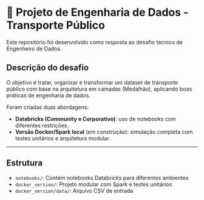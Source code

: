 # 🚀 Projeto de Engenharia de Dados - Transporte Público

Este repositório foi desenvolvido como resposta ao desafio técnico de Engenheiro de Dados.

## Descrição do desafio

O objetivo é tratar, organizar e transformar um dataset de transporte público com base na arquitetura em camadas (Medalhão), aplicando boas práticas de engenharia de dados.

Foram criadas duas abordagens:

- **Databricks (Community e Corporativo)**: uso de notebooks com diferentes restrições.
- **Versão Docker/Spark local** (em construção): simulação completa com testes unitários e arquitetura modular.

---

## Estrutura

- `notebooks/`: Contém notebooks Databricks para diferentes ambientes
- `docker_version/`: Projeto modular com Spark e testes unitários
- `docker_version/data/`: Arquivo CSV de entrada

